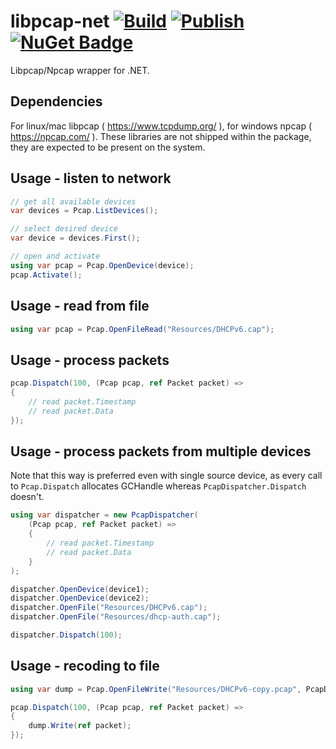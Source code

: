 # libpcap-net [![Build](https://github.com/Kukkimonsuta/libpcap-net/actions/workflows/build.yml/badge.svg?branch=main)](https://github.com/Kukkimonsuta/libpcap-net/actions/workflows/build.yml) [![Publish](https://github.com/Kukkimonsuta/libpcap-net/actions/workflows/publish.yml/badge.svg)](https://github.com/Kukkimonsuta/libpcap-net/actions/workflows/publish.yml) [![NuGet Badge](https://img.shields.io/nuget/v/libpcap?logo=nuget)](https://www.nuget.org/packages/libpcap/)

Libpcap/Npcap wrapper for .NET.

## Dependencies

For linux/mac libpcap ( https://www.tcpdump.org/ ), for windows npcap ( https://npcap.com/ ). These libraries are not shipped within the package, they are expected to be present on the system.

## Usage - listen to network

```csharp
// get all available devices
var devices = Pcap.ListDevices();

// select desired device
var device = devices.First();

// open and activate
using var pcap = Pcap.OpenDevice(device);
pcap.Activate();
```

## Usage - read from file

```csharp
using var pcap = Pcap.OpenFileRead("Resources/DHCPv6.cap");
```

## Usage - process packets

```csharp
pcap.Dispatch(100, (Pcap pcap, ref Packet packet) =>
{
    // read packet.Timestamp
    // read packet.Data
});
```

## Usage - process packets from multiple devices

Note that this way is preferred even with single source device, as every call to `Pcap.Dispatch` allocates GCHandle whereas `PcapDispatcher.Dispatch` doesn't.

```csharp
using var dispatcher = new PcapDispatcher(
    (Pcap pcap, ref Packet packet) =>
    {
        // read packet.Timestamp
        // read packet.Data
    }
);

dispatcher.OpenDevice(device1);
dispatcher.OpenDevice(device2);
dispatcher.OpenFile("Resources/DHCPv6.cap");
dispatcher.OpenFile("Resources/dhcp-auth.cap");

dispatcher.Dispatch(100);
```

## Usage - recoding to file

```csharp
using var dump = Pcap.OpenFileWrite("Resources/DHCPv6-copy.pcap", PcapDataLink.DLT_EN10MB, 65535);

pcap.Dispatch(100, (Pcap pcap, ref Packet packet) =>
{
    dump.Write(ref packet);
});

```
